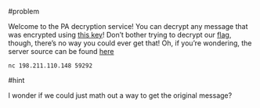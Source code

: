 #problem

Welcome to the PA decryption service! You can decrypt any message that was encrypted using [this key](pub.a82ac1b8c0d1.pem)! Don’t bother trying to decrypt our [flag](message.6813971fc864.txt), though, there’s no way you could ever get that! Oh, if you’re wondering, the server source can be found [here](server.095732396454.py)

`nc 198.211.110.148 59292`

#hint

I wonder if we could just math out a way to get the original message?